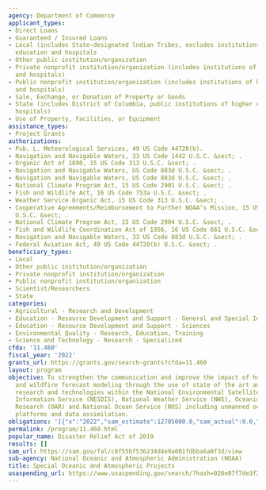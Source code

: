 ```yaml
---
agency: Department of Commerce
applicant_types:
- Direct Loans
- Guaranteed / Insured Loans
- Local (includes State-designated lndian Tribes, excludes institutions of higher
  education and hospitals
- Other public institution/organization
- Private nonprofit institution/organization (includes institutions of higher education
  and hospitals)
- Public nonprofit institution/organization (includes institutions of higher education
  and hospitals)
- Sale, Exchange, or Donation of Property or Goods
- State (includes District of Columbia, public institutions of higher education and
  hospitals)
- Use of Property, Facilities, or Equipment
assistance_types:
- Project Grants
authorizations:
- Pub. L. Meteorological Services, 49 US Code 44720(b).
- Navigation and Navigable Waters, 33 US Code 1442 U.S.C. &sect; .
- Organic Act of 1890, 15 US Code 313 U.S.C. &sect; .
- Navigation and Navigable Waters, US Code 883d U.S.C. &sect; .
- Navigation and Navigable Waters, US Code 883d U.S.C. &sect; .
- National Climate Program Act, 15 US Code 2901 U.S.C. &sect; .
- Fish and Wildlife Act, 16 US Code 753a U.S.C. &sect; .
- Weather Service Organic Act, 15 US Code 313 U.S.C. &sect; .
- Cooperative Agreements/Reimbursement to Further NOAA’s Mission, 15 US Code 1540
  U.S.C. &sect; .
- National Climate Program Act, 15 US Code 2904 U.S.C. &sect; .
- Fish and Wildlife Coordination Act of 1956, 16 US Code 661 U.S.C. &sect; .
- Navigation and Navigable Waters, 33 US Code 883d U.S.C. &sect; .
- Federal Aviation Act, 49 US Code 44720(b) U.S.C. &sect; .
beneficiary_types:
- Local
- Other public institution/organization
- Private nonprofit institution/organization
- Public nonprofit institution/organization
- Scientist/Researchers
- State
categories:
- Agricultural - Research and Development
- Education - Resource Development and Support - General and Special Interest Organizations
- Education - Resource Development and Support - Sciences
- Environmental Quality - Research, Education, Training
- Science and Technology - Research - Specialized
cfda: '11.460'
fiscal_year: '2022'
grants_url: https://grants.gov/search-grants?cfda=11.460
layout: program
objective: To strengthen the communication and improve the impact of hurricane, flood,
  and wildfire forecast modeling through the use of state of the art and emerging
  research and technologies within the National Environmental Satellite, Data and
  Information Service (NESDIS), National Weather Service (NWS), Oceanic and Atmospheric
  Research (OAR) and National Ocean Service (NOS) including unmanned ocean observing
  platforms and data assimilation.
obligations: '[{"x":"2022","sam_estimate":12705000.0,"sam_actual":0.0,"usa_spending_actual":0.0},{"x":"2023","sam_estimate":0.0,"sam_actual":0.0,"usa_spending_actual":-865.8},{"x":"2024","sam_estimate":0.0,"sam_actual":0.0,"usa_spending_actual":0.0}]'
permalink: /program/11.460.html
popular_name: Disaster Relief Act of 2019
results: []
sam_url: https://sam.gov/fal/c8f55bf536234d4e9a001fdbba6a8f3d/view
sub-agency: National Oceanic and Atmospheric Administration (NOAA)
title: Special Oceanic and Atmospheric Projects
usaspending_url: https://www.usaspending.gov/search/?hash=020e07f7de3f2bfb657ec51a2e54c1f6
---
```

